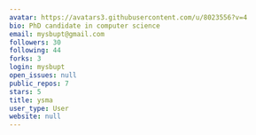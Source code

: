 ```yaml
---
avatar: https://avatars3.githubusercontent.com/u/8023556?v=4
bio: PhD candidate in computer science
email: mysbupt@gmail.com
followers: 30
following: 44
forks: 3
login: mysbupt
open_issues: null
public_repos: 7
stars: 5
title: ysma
user_type: User
website: null
---
```

